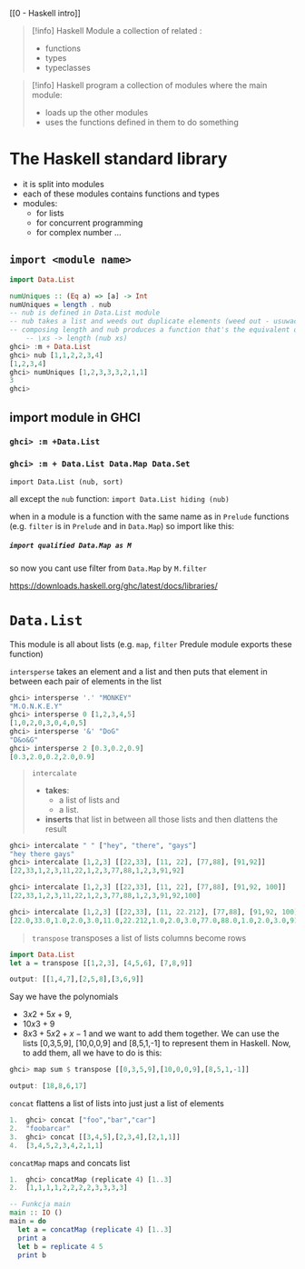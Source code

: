 [[0 - Haskell intro]]

> [!info] Haskell Module
>a collection of related :
>	- functions
>	- types
>	- typeclasses

>[!info] Haskell program
>a collection of modules where the main module:
>	- loads up the other modules
>	- uses the functions defined in them to do something


# The Haskell standard library
- it  is split into modules
- each of these modules contains functions and types
- modules:
	- for lists
	- for concurrent programming
	- for complex number ...

## `import <module name>`

```haskell
import Data.List

numUniques :: (Eq a) => [a] -> Int
numUniques = length . nub
-- nub is defined in Data.List module
-- nub takes a list and weeds out duplicate elements (weed out - usuwać)
-- composing length and nub produces a function that's the equivalent of
    -- \xs -> length (nub xs)
ghci> :m + Data.List
ghci> nub [1,1,2,2,3,4]
[1,2,3,4]
ghci> numUniques [1,2,3,3,3,2,1,1]
3
ghci>
```


## import module in GHCI
### `ghci> :m +Data.List`
### `ghci> :m + Data.List Data.Map Data.Set`

`import Data.List (nub, sort)`

all except the `nub` function:
`import Data.List hiding (nub)`

when in a module is a function with the same name as in `Prelude` functions (e.g. `filter` is in `Prelude` and in `Data.Map`) so import like this:
##### `import qualified Data.Map as M`
so now you cant use filter from `Data.Map` by `M.filter`

https://downloads.haskell.org/ghc/latest/docs/libraries/

# `Data.List`
This module is all about lists (e.g. `map`, `filter` Predule module exports these function)

`intersperse` takes an element and a list and then puts that element in between each pair of elements in the list
```haskell
ghci> intersperse '.' "MONKEY"
"M.O.N.K.E.Y"
ghci> intersperse 0 [1,2,3,4,5]
[1,0,2,0,3,0,4,0,5]
ghci> intersperse '&' "DoG"
"D&o&G"
ghci> intersperse 2 [0.3,0.2,0.9]
[0.3,2.0,0.2,2.0,0.9]

```

> `intercalate` 
> - **takes**:
> 	- a list of lists and
> 	- a list. 
> - **inserts** that list in between all those lists and then dlattens the result
```haskell
ghci> intercalate " " ["hey", "there", "gays"]
"hey there gays"
ghci> intercalate [1,2,3] [[22,33], [11, 22], [77,88], [91,92]]
[22,33,1,2,3,11,22,1,2,3,77,88,1,2,3,91,92]

ghci> intercalate [1,2,3] [[22,33], [11, 22], [77,88], [91,92, 100]]
[22,33,1,2,3,11,22,1,2,3,77,88,1,2,3,91,92,100]

ghci> intercalate [1,2,3] [[22,33], [11, 22.212], [77,88], [91,92, 100]]
[22.0,33.0,1.0,2.0,3.0,11.0,22.212,1.0,2.0,3.0,77.0,88.0,1.0,2.0,3.0,91.0,92.0,100.0]
```

> `transpose` transposes a list of lists
> columns become rows

```haskell
import Data.List
let a = transpose [[1,2,3], [4,5,6], [7,8,9]]

output: [[1,4,7],[2,5,8],[3,6,9]]
```

Say we have the polynomials 
- $3x2 + 5x + 9$,
- $10x3 + 9$ 
- $8x3 + 5x2 + x - 1$
and we want to add them together. We can use the lists [0,3,5,9], [10,0,0,9] and [8,5,1,-1] to represent them in Haskell. 
Now, to add them, all we have to do is this:
```haskell
ghci> map sum $ transpose [[0,3,5,9],[10,0,0,9],[8,5,1,-1]]  

output: [18,8,6,17]
```


`concat` flattens a list  of lists  into just  just a list of elements
```haskell
1.  ghci> concat ["foo","bar","car"]  
2.  "foobarcar"  
3.  ghci> concat [[3,4,5],[2,3,4],[2,1,1]]  
4.  [3,4,5,2,3,4,2,1,1]
```

`concatMap` maps and concats list
```haskell
1.  ghci> concatMap (replicate 4) [1..3]  
2.  [1,1,1,1,2,2,2,2,3,3,3,3]

-- Funkcja main
main :: IO ()
main = do
  let a = concatMap (replicate 4) [1..3]
  print a
  let b = replicate 4 5
  print b


```



















